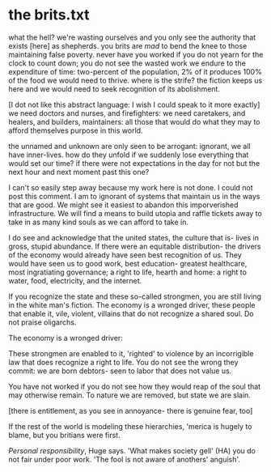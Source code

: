 
# the brits.txt
what the hell? we're wasting ourselves and you only see the authority that exists [here] as shepherds. you brits are *mad* to bend the knee to those maintaining false poverty. never have you worked if you do not yearn for the clock to count down; you do not see the wasted work we endure to the expenditure of time: two-percent of the population, 2% of it produces 100% of the food we would need to thrive. where is the strife? the fiction keeps us here and we would need to seek recognition of its abolishment. 

[I dot not like this abstract language: I wish I could speak to it more exactly] we need doctors and nurses, and firefighters: we need caretakers, and healers, and builders, maintainers: all those that would do what they may to afford themselves purpose in this world. 

the unnamed and unknown are only seen to be arrogant: ignorant, we all have inner-lives. how do they unfold if we suddenly lose everything that would set our time? if there were not expectations in the day for not but the next hour and next moment past this one? 

I can't so easily step away because my work here is not done. I could not post this comment. I am to ignorant of systems that maintain us in the ways that are good. We might see it easiest to abandon this imporverished infrastructure. We will find a means to build utopia and raffle tickets away to take in as many kind souls as we can afford to take in. 

I do see and acknowledge that the united states, the culture that is- lives in gross, stupid abundance. If there were an equitable distribution- the drivers of the economy would already have seen best recognition of us. They would have seen us to good work, best education- greatest healthcare, most ingratiating governance; a right to life, hearth and home: a right to water, food, electricity, and the internet. 

If you recognize the state and these so-called strongmen, you are still living in the white man's fiction. The economy is a wronged driver, these people that enable it, vile, violent, villains that do not recognize a shared soul. Do not praise oligarchs. 

The economy is a wronged driver: 

These strongmen are enabled to it, 'righted' to violence by an incorrigible law that does recognize a right to life. You do not see the wrong they commit: we are born debtors- seen to labor that does not value us. 

You have not worked if you do not see how they would reap of the soul that may otherwise remain. To nature we are removed, but state we are slain. 

[there is entitlement, as you see in annoyance- there is genuine fear, too] 

If the rest of the world is modeling these hierarchies, 'merica is hugely to blame, but you britians were first. 

*Personal responsibility*, Huge says. 'What makes society gell' (HA) you do not fair under poor work. 'The fool is not aware of anothers' anguish'.
